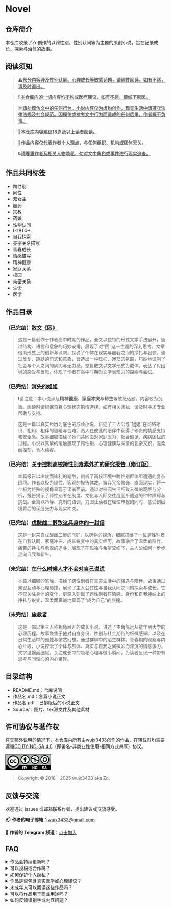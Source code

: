 # Novel

## 仓库简介

本仓库收录了Zn创作的以跨性别、性别认同等为主题的原创小说，旨在记录成长、探索与治愈的故事。

## 阅读须知

> ⚠️<u>**部分内容涉及性别认同、心理成长等敏感话题，请理性阅读。如有不适，请及时退出。**</u>

> ‼️<u>**本仓库内的一切内容均不构成医疗建议，如有不适，请线下就医。**</u>

> 🈲<u>**请勿模仿文中的任何行为。小说内容仅为虚构创作，现实生活中请遵守法律法规及社会规范。因模仿或参考文中行为而造成的任何后果，作者概不负责。**</u> 

> 🔞<u>**本仓库内容建议18岁及以上读者阅读。**</u>

> 💬<u>**作品内容仅代表作者个人观点，与任何组织、机构或团体无关。**</u>

> 🔒<u>**请尊重作者及相关人物隐私，勿对文中角色或事件进行现实追查。**</u>

## 作品共同标签

- 跨性别
- 同性
- 双女主
- 服药
- 宗教
- 药娘
- 性别认同
- LGBTQ+
- 自我探索
- 亲密关系描写
- 青春成长
- 情感描写
- 精神健康
- 家庭关系
- 校园
- 亲密关系
- 生命
- 医学

## 作品目录

### （已完结）[散文《困》](./散文%20《困》.pdf)

> 这是一篇创作于作者高中时期的作品，全文以独特的形式文学手法展开，通过结构、语言和意象的巧妙安排，展现了对“困”这一主题的深刻思考。文章借助形式上的创新与讽刺，探讨了个体在现实与自我之间的挣扎与困顿，通过反复、跳跃的句式和意象，营造出一种压抑、迷茫的氛围，巧妙地讽刺了社会与个人之间的隔阂与无力感。整篇散文以文学形式为载体，表达了对困境的感受与反思，体现了作者在高中时期对文学表现力的探索与尝试。

### （已完结）[消失的姐姐](./消失的姐姐.md)

> ❗️请注意：本小说涉及**精神健康**、**家庭冲突**与**转生**等敏感话题，内容较为沉重。阅读时请根据自身心理状态酌情选择。如有相关困扰，请及时寻求专业帮助与支持。

> 这是一篇以真实经历为底色的成长小说，讲述了主人公与“姐姐”在网络相识、相知、相伴的温暖与苦难。两人在彼此的陪伴中获得了珍贵的情感支持和安全感。故事细腻描绘了她们共同面对家庭压力、社会偏见、疾病困扰的过程。小说以真挚的笔触展现了跨性别、心理健康与亲情的复杂交织，温柔而深刻，令人动容。

### （已完结）[关于控制高校跨性别毒素外扩的研究报告（修订版）](./关于控制高校跨性别毒素外扩的研究报告（修订版）.pdf)

> 本篇报告以冷峻而锋利的笔触，剖析了高校环境中跨性别群体所遭遇的复杂困境。作者以极为理性、客观的报告体裁，摒弃冗余修饰，直面现实，将一个极为特殊的视角呈现于读者面前。通过对校园生活细致入微的观察与分析，报告揭示了跨性别者在制度、文化与人际交往层面所遭遇的种种障碍与挑战。全篇以冷静、克制的语调，力图让读者在理性审视的同时，感受到困境背后的深层张力与现实冲突。

### （已完结）[戊酸雌二醇致这具身体的一封信](./戊酸雌二醇致这具身体的一封信.md)

> 这是一封来自戊酸雌二醇的“信”，以药物的视角，细腻描绘了一位跨性别者在自我认同、家庭冲突、成长蜕变中的真实经历。故事融合了温柔的陪伴、痛苦的挣扎与勇敢的追寻，展现了在孤独与希望交织下，主人公如何一步步走向自我和新生。

### （未完结）[在什么时候人才不会对自己说谎](./在什么时候人才不会对自己说谎.md)

> 本篇以细腻的笔触，描绘了跨性别者在真实生活中的相遇与陪伴。故事通过亲密互动与心理碰撞，展现了主人公在性与自我认同之间的探索与成长。它不仅关注身体的变化，更深入刻画了跨性别者在情感、身份和自我接纳上的挣扎与蜕变，温柔而真诚地呈现了“成为自己”的旅程。

### （未完结）[施救者](./施救者.md)

> 这是一部以第三人称视角展开的成长小说，讲述了主角陈远从童年到大学的心理历程。故事聚焦于他对自身身份、性别与社会期待的细微感知，以及在日常生活中的孤独与悄然幻想。通过群聊中的陌生群体、青春期的观察与内心片段，小说探索了个体与群体、真实与自我之间微妙而深沉的情感张力。文字温婉而细腻，关注成长中的隐秘心理与微小瞬间，为读者呈现一种带有思考与同理心的内心世界。

## 目录结构

- README.md：仓库说明
- 作品名.md：各篇小说正文
- 作品名.pdf：已排版后的小说正文
- Source/：图片、tex源文件及其他素材

## 许可协议与著作权

在无额外说明的情况下，本仓库内所有由wujx3433创作的作品，在转载时均需要遵循[CC BY-NC-SA 4.0](https://creativecommons.org/licenses/by-nc-sa/4.0/)（即署名-非商业性使用-相同方式共享）协议。

<img src="./Source/Cc-by-nc-sa_icon.svg.png" alt="CC BY-NC-SA" height="50">

> Copyright © 2018 - 2025 wujx3433 aka Zn.

## 反馈与交流

欢迎通过 Issues 或邮箱联系作者，提出建议或交流感受。

📬 **作者的电子邮箱**：[wujx3433@gmail.com](mailto:wujx3433@gmail.com)

📢 **作者的 Telegram 频道**：[点击加入](https://t.me/ZnP_mansion)

## FAQ

<details>
  <summary>作品会持续更新吗？</summary>
  <ul>目前标记为<b>（未完结）</b>的作品仍在连载中，作者会不定期更新内容，可以<a href=https://t.me/ZnP_mansion>加入作者的Telegram频道</a>来获取最新通知，也可以通过频道的群组来向作者催更或贡献好点子。</ul>
</details>

<details>
  <summary>可以投稿或合作吗？</summary>
  <ul>目前作者并不接受使用 Pull Requests 功能直接接受投稿，但作者依旧欢迎各位有好点子的朋友与我共同探讨关于成长的话题，说不定你的创意就会被我写进正文中。<br>
  如果您提供的创意足够丰富，您或许可以成为某篇文章的共同创作者。</ul>
</details>

<details>
  <summary>如何保护个人隐私？</summary>
  <ul>文中的部分情节虽取材自作者的亲身经历，但并不完全有现实原型。请勿对文中角色或事件进行现实追查，尊重作者及相关人物隐私。<br>
  文中角色的姓名均为作者虚构，与现实并无任何联系。</ul>
</details>

<details>
  <summary>作品是否包含真实医学或心理建议？</summary>
  <ul>本仓库所有内容均为虚构或个人经历分享，不构成任何医学或心理健康建议。如有相关困扰，请<b>务必</b>寻求专业帮助。
  作者不会对模仿文中情节而造成的一切后果负责。</ul>
</details>

<details>
  <summary>未成年人可以阅读这些作品吗？</summary>
  <ul>本仓库内容因包含性、性别等争议性较强的内容，建议18岁及以上读者阅读。人类幼崽请不要阅读。</ul>
</details>

<details>
  <summary>可以将作品用于商业用途吗？</summary>
  <ul>所有作品均遵循<a href=https://creativecommons.org/licenses/by-nc-sa/4.0>CC BY-NC-SA 4.0</a>（即署名-非商业性使用-相同方式共享）协议，仅允许非商业性使用。商业用途请联系作者获得授权。</ul>
</details>

<details>
  <summary>如何反馈错别字或内容问题？</summary>
  <ul>欢迎通过 Issues 区提交错别字、内容建议或其他问题，作者会及时修订和回复。</ul>
</details>

